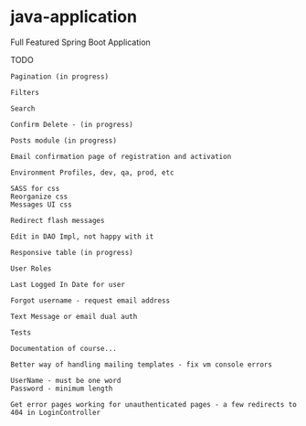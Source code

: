 # java-application
Full Featured Spring Boot Application

TODO

	Pagination (in progress)

	Filters

	Search

	Confirm Delete - (in progress)

	Posts module (in progress)

	Email confirmation page of registration and activation

	Environment Profiles, dev, qa, prod, etc

	SASS for css
	Reorganize css
	Messages UI css

	Redirect flash messages

	Edit in DAO Impl, not happy with it

	Responsive table (in progress)

	User Roles

	Last Logged In Date for user

	Forgot username - request email address

	Text Message or email dual auth

	Tests

	Documentation of course...

	Better way of handling mailing templates - fix vm console errors

	UserName - must be one word
	Password - minimum length

	Get error pages working for unauthenticated pages - a few redirects to 404 in LoginController

